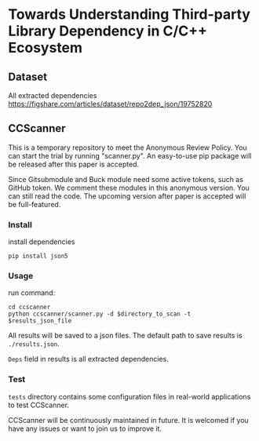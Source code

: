 # Towards Understanding Third-party Library Dependency in C/C++ Ecosystem

## Dataset
All extracted dependencies
https://figshare.com/articles/dataset/repo2dep_json/19752820

##  CCScanner
This is a temporary repository to meet the Anonymous Review Policy. You can start the trial by running "scanner.py". An easy-to-use pip package will be released after this paper is accepted.

Since Gitsubmodule and Buck module need some active tokens, such as GitHub token. We comment these modules in this anonymous version. You can still read the code. The upcoming version after paper is accepted will be full-featured.

### Install
install dependencies
```
pip install json5
```


### Usage
run command:
```
cd ccscanner
python ccscanner/scanner.py -d $directory_to_scan -t $results_json_file
```
All results will be saved to a json files. The default path to save results is ```./results.json```.

```Deps``` field in results is all extracted dependencies.

### Test
```tests``` directory contains some configuration files in real-world applications to test CCScanner.

CCScanner will be continuously maintained in future. It is welcomed if you have any issues or want to join us to improve it.
